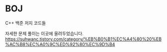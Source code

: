 # BOJ
C++ 백준 저지 코드들

자세한 문제 풀이는 이곳에 올려두었습니다.
https://suhwanc.tistory.com/category/%EB%B0%B1%EC%A4%80%20%EB%AC%B8%EC%A0%9C%ED%92%80%EC%9D%B4
